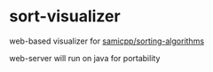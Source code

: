 # sort-visualizer
web-based visualizer for [samicpp/sorting-algorithms](https://github.com/samicpp/sorting-algorithms)

web-server will run on java for portability
